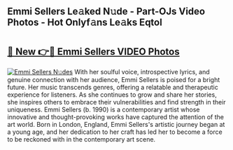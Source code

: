 ## Emmi Sellers Le𝚊ked N𝚞de - Part-OJs Video Photos - Hot Onlyf𝚊ns Le𝚊ks Eqtol

# <h2><a href="http://ac35329.deff.icu/?id=Emmi+Sellers">🔗 New 👉🔴 Emmi Sellers VIDEO Photos</a></h2>

[![Emmi Sellers N𝚞des](https://i.imgur.com/rIISA9y.gif)](http://ac35329.deff.icu/?id=Emmi+Sellers)
With her soulful voice, introspective lyrics, and genuine connection with her audience, Emmi Sellers is poised for a bright future. Her music transcends genres, offering a relatable and therapeutic experience for listeners. As she continues to grow and share her stories, she inspires others to embrace their vulnerabilities and find strength in their uniqueness. Emmi Sellers (b. 1990) is a contemporary artist whose innovative and thought-provoking works have captured the attention of the art world. Born in London, England, Emmi Sellers's artistic journey began at a young age, and her dedication to her craft has led her to become a force to be reckoned with in the contemporary art scene.
